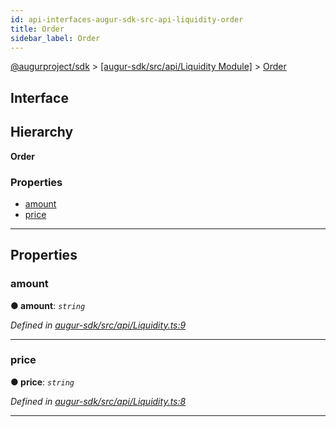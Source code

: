 ```yaml
---
id: api-interfaces-augur-sdk-src-api-liquidity-order
title: Order
sidebar_label: Order
---
```


[@augurproject/sdk](api-readme.md) > [[augur-sdk/src/api/Liquidity Module]](api-modules-augur-sdk-src-api-liquidity-module.md) > [Order](api-interfaces-augur-sdk-src-api-liquidity-order.md)

## Interface

## Hierarchy

**Order**

### Properties

* [amount](api-interfaces-augur-sdk-src-api-liquidity-order.md#amount)
* [price](api-interfaces-augur-sdk-src-api-liquidity-order.md#price)

---

## Properties

<a id="amount"></a>

###  amount

**● amount**: *`string`*

*Defined in [augur-sdk/src/api/Liquidity.ts:9](https://github.com/AugurProject/augur/blob/0787bf1a23/packages/augur-sdk/src/api/Liquidity.ts#L9)*

___
<a id="price"></a>

###  price

**● price**: *`string`*

*Defined in [augur-sdk/src/api/Liquidity.ts:8](https://github.com/AugurProject/augur/blob/0787bf1a23/packages/augur-sdk/src/api/Liquidity.ts#L8)*

___

